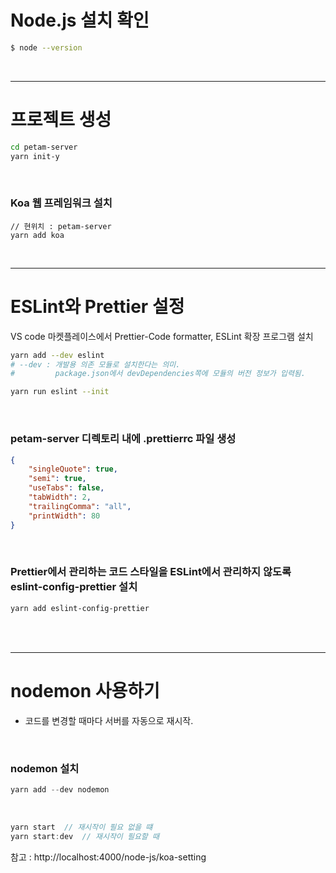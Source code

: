 # Node.js 설치 확인

```bash
$ node --version
```

<br/>

---

# 프로젝트 생성

```bash
cd petam-server
yarn init-y
```
<br/>

### Koa 웹 프레임워크 설치

```shell
// 현위치 : petam-server
yarn add koa
```
<br/>

---


# ESLint와 Prettier 설정

VS code 마켓플레이스에서 Prettier-Code formatter, ESLint 확장 프로그램 설치

```bash
yarn add --dev eslint
# --dev : 개발용 의존 모듈로 설치한다는 의미.
#         package.json에서 devDependencies쪽에 모듈의 버전 정보가 입력됨.

yarn run eslint --init
```
<br/>

### petam-server 디렉토리 내에 .prettierrc 파일 생성

```json
{
	"singleQuote": true,
	"semi": true,
	"useTabs": false,
	"tabWidth": 2,
	"trailingComma": "all",
	"printWidth": 80
}
```
<br/>

### Prettier에서 관리하는 코드 스타일을 ESLint에서 관리하지 않도록 eslint-config-prettier 설치

```bash
yarn add eslint-config-prettier
```
<br/>
<br/>

---

# nodemon 사용하기

- 코드를 변경할 때마다 서버를 자동으로 재시작.

<br/>

### nodemon 설치

```jsx
yarn add --dev nodemon
```
<br/>

```jsx
yarn start  // 재시작이 필요 없을 떄
yarn start:dev  // 재시작이 필요할 때
```

참고 : http://localhost:4000/node-js/koa-setting
